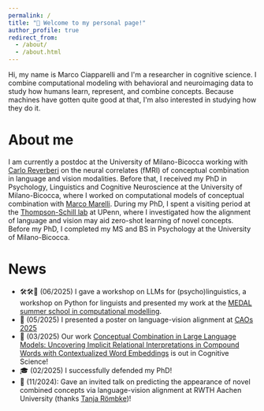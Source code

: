 ```yaml
---
permalink: /
title: "👋 Welcome to my personal page!"
author_profile: true
redirect_from: 
  - /about/
  - /about.html
---
```


Hi, my name is Marco Ciapparelli and I'm a researcher in cognitive science. I combine computational modeling with behavioral and neuroimaging data to study how humans learn, represent, and combine concepts. Because machines have gotten quite good at that, I'm also interested in studying how they do it.

About me
======
I am currently a postdoc at the University of Milano-Bicocca working with [Carlo Reverberi](https://scholar.google.com/citations?user=TeyiNGIAAAAJ&hl=en) on the neural correlates (fMRI) of conceptual combination in language and vision modalities. Before that, I received my PhD in Psychology, Linguistics and Cognitive Neuroscience at the University of Milano-Bicocca, where I worked on computational models of conceptual combination with [Marco Marelli](https://www.marcomarelli.net/). During my PhD, I spent a visiting period at the [Thompson-Schill lab](https://web.sas.upenn.edu/schill-lab/) at UPenn, where I investigated how the alignment of language and vision may aid zero-shot learning of novel concepts. Before my PhD, I completed my MS and BS in Psychology at the University of Milano-Bicocca.

News
======
*  🛠️🛠️🎤 (06/2025) I gave a workshop on LLMs for (psycho)linguistics, a workshop on Python for linguists and presented my work at the [MEDAL summer school in computational modelling](https://medal.ut.ee/event/medal-summer-school-in-computational-linguistics/).
*  🎤 (05/2025) I presented a poster on language-vision alignment at [CAOs 2025](https://event.unitn.it/cimec-caos/)
*  🎉 (03/2025) Our work [Conceptual Combination in Large Language Models: Uncovering Implicit Relational Interpretations in Compound Words with Contextualized Word Embeddings](https://doi.org/10.1111/cogs.70048) is out in Cognitive Science!
*  🎓 (02/2025) I successfully defended my PhD!
*  🎤 (11/2024): Gave an invited talk on predicting the appearance of novel combined concepts via language-vision
 alignment at RWTH Aachen University (thanks [Tanja Römbke](https://tanjaroembke.net/))!
